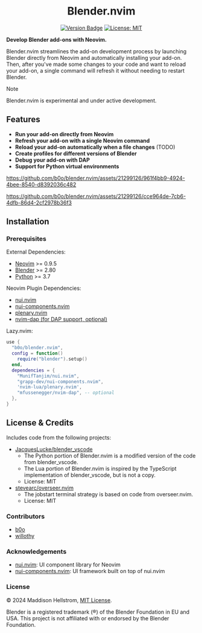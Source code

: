 <h1 align="center">Blender.nvim</h1>

<p align="center">
  <a href="https://github.com/b0o/blender.nvim/releases"><img alt="Version Badge" src="https://img.shields.io/github/v/tag/b0o/blender.nvim?style=flat&color=yellow&label=version&sort=semver"/></a>
  <a href="https://mit-license.org"><img alt="License: MIT" src="https://img.shields.io/github/license/b0o/blender.nvim?style=flat&color=green"/></a>
</p>

**Develop Blender add-ons with Neovim.**

Blender.nvim streamlines the add-on development process by launching Blender
directly from Neovim and automatically installing your add-on. Then, after
you've made some changes to your code and want to reload your add-on, a single
command will refresh it without needing to restart Blender.

> [!NOTE]
> Blender.nvim is experimental and under active development.

## Features

- **Run your add-on directly from Neovim**
- **Refresh your add-on with a single Neovim command**
- **Reload your add-on automatically when a file changes** (TODO)
- **Create profiles for different versions of Blender**
- **Debug your add-on with DAP**
- **Support for Python virtual environments**

https://github.com/b0o/blender.nvim/assets/21299126/961f4bb9-4924-4bee-8540-d8392036c482

https://github.com/b0o/blender.nvim/assets/21299126/cce964de-7cb6-4dfb-86d4-2cf2978b36f3

## Installation

### Prerequisites

External Dependencies:

- [Neovim](https://neovim.io) >= 0.9.5
- [Blender](https://www.blender.org) >= 2.80
- [Python](https://www.python.org) >= 3.7

Neovim Plugin Dependencies:

- [nui.nvim](https://github.com/MunifTanjim/nui.nvim)
- [nui-components.nvim](https://github.com/grapp-dev/nui-components.nvim)
- [plenary.nvim](https://github.com/nvim-lua/plenary.nvim)
- [nvim-dap (for DAP support, optional)](https://github.com/mfussenegger/nvim-dap)

Lazy.nvim:

```lua
use {
  "b0o/blender.nvim",
  config = function()
    require("blender").setup()
  end,
  dependencies = {
    "MunifTanjim/nui.nvim",
    "grapp-dev/nui-components.nvim",
    'nvim-lua/plenary.nvim',
    "mfussenegger/nvim-dap", -- optional
  },
}
```

## License & Credits

Includes code from the following projects:

- [JacquesLucke/blender_vscode](https://github.com/JacquesLucke/blender_vscode)
  - The Python portion of Blender.nvim is a modified version of the code from blender_vscode.
  - The Lua portion of Blender.nvim is inspired by the TypeScript implementation of blender_vscode, but is not a copy.
  - License: MIT
- [stevearc/overseer.nvim](https://github.com/stevearc/overseer.nvim)
  - The jobstart terminal strategy is based on code from overseer.nvim.
  - License: MIT

### Contributors

- [b0o](https://github.com/b0o)
- [willothy](https://github.com/willothy)

### Acknowledgements

- [nui.nvim](https://github.com/MunifTanjim/nui.nvim): UI component library for Neovim
- [nui-components.nvim](https://github.com/grapp-dev/nui-components.nvim): UI framework built on top of nui.nvim

### License

&copy; 2024 Maddison Hellstrom, [MIT License](https://mit-license.org).

Blender is a registered trademark (®) of the Blender Foundation in EU and USA. This project is not affiliated with or endorsed by the Blender Foundation.
